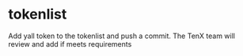 # tokenlist

Add yall token to the tokenlist and push a commit. The TenX team will review and add if meets requirements
